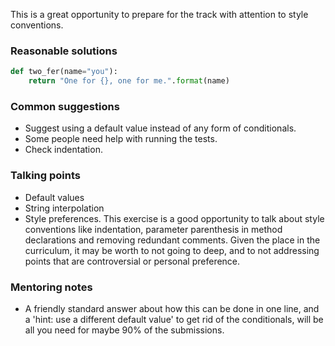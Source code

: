 This is a great opportunity to prepare for the track with attention to style conventions. 

### Reasonable solutions

```python
def two_fer(name="you"):
    return "One for {}, one for me.".format(name)
```

### Common suggestions
- Suggest using a default value instead of any form of conditionals. 
- Some people need help with running the tests. 
- Check indentation.

### Talking points
- Default values
- String interpolation
- Style preferences. This exercise is a good opportunity to talk about style conventions like indentation, parameter parenthesis in method declarations and removing redundant comments. 
Given the place in the curriculum, it may be worth to not going to deep, and to not addressing points that are controversial or personal preference. 

### Mentoring notes
- A friendly standard answer about how this can be done in one line, and a 'hint: use a different default value' to get rid of the conditionals, will be all you need for maybe 90% of the submissions. 
